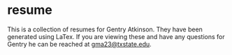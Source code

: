 # resume

This is a collection of resumes for Gentry Atkinson. They have been generated using LaTex. If you are viewing these and have any questions for Gentry he can be reached at gma23@txstate.edu.
